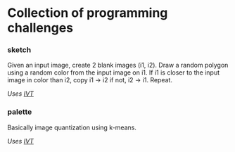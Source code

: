# Collection of programming challenges
### sketch
Given an input image, create 2 blank images (i1, i2). Draw a random polygon using a random color from the input image on i1. If i1 is closer to the input image in color than i2, copy i1 -> i2 if not, i2 -> i1. Repeat.

*Uses [IVT](https://sourceforge.net/projects/ivt/)*

### palette
Basically image quantization using k-means.

*Uses [IVT](https://sourceforge.net/projects/ivt/)*
